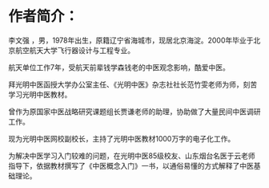 # 作者简介：

李文强 ，男，1978年出生，原籍辽宁省海城市，现居北京海淀。2000年毕业于北京航空航天大学飞行器设计与工程专业。

航天单位工作7年，受航天前辈钱学森钱老的中医观念影响，酷爱中医。

拜光明中医函授大学办公室主任、《光明中医》杂志社社长范竹雯老师为师，刻苦学习光明中医教材。

曾作为原国家中医战略研究课题组长贾谦老师的助理，协助做了大量民间中医调研工作。

现为光明中医网校副校长，主持了光明中医教材1000万字的电子化工作。

为解决中医学习入门较难的问题，在光明中医85级校友、山东烟台名医于云老师指导下，依据教材撰写了《中医概念入门》一书，以通俗易懂的方式解释了中医基础理论。 